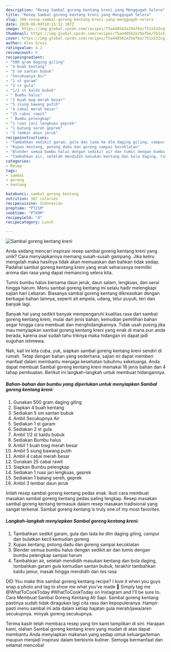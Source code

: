 ```yaml
---
description: "Resep Sambal goreng kentang kreni yang Menggugah Selera"
title: "Resep Sambal goreng kentang kreni yang Menggugah Selera"
slug: 200-resep-sambal-goreng-kentang-kreni-yang-menggugah-selera
date: 2020-08-09T10:15:12.107Z
image: https://img-global.cpcdn.com/recipes/f5a448562e29afbe/751x532cq70/sambal-goreng-kentang-kreni-foto-resep-utama.jpg
thumbnail: https://img-global.cpcdn.com/recipes/f5a448562e29afbe/751x532cq70/sambal-goreng-kentang-kreni-foto-resep-utama.jpg
cover: https://img-global.cpcdn.com/recipes/f5a448562e29afbe/751x532cq70/sambal-goreng-kentang-kreni-foto-resep-utama.jpg
author: Alex Gross
ratingvalue: 4.1
reviewcount: 5
recipeingredient:
- "500 gram daging giling"
- "4 buah kentang"
- "5 sm santan bubuk"
- "Secukupnya Air"
- "1 st garam"
- "2 st gula"
- "1/2 st kaldu bubuk"
- " Bumbu halus"
- "1 buah bwg merah besar"
- "5 siung bawang putih"
- "4 cabai merah besar"
- "25 cabai rawit"
- " Bumbu pelengkap"
- "1 ruas jari lengkuas geprek"
- "1 batang sereh geprek"
- "3 lembar daun jeruk"
recipeinstructions:
- "Tambahkan sedikit garam, gula dan lada ke dlm daging giling, campur dan bulatkan kecil kemudian goreng"
- "Kupas kentang, potong dadu dan goreng sampai kecoklatan"
- "Blender semua bumbu halus dengan sedikit air dan tumis dengan bumbu pelengkap sampai harum"
- "Tambahkan air, setelah mendidih masukan kentang dan bola daging, tsmbahkan garam gula kemudian santan bubuk, terakhir tambahkan kaldu jamur, masak hingga mendidih dan tes rasa"
categories:
- Resep
tags:
- sambal
- goreng
- kentang

katakunci: sambal goreng kentang 
nutrition: 167 calories
recipecuisine: Indonesian
preptime: "PT21M"
cooktime: "PT49M"
recipeyield: "4"
recipecategory: Lunch

---
```



![Sambal goreng kentang kreni](https://img-global.cpcdn.com/recipes/f5a448562e29afbe/751x532cq70/sambal-goreng-kentang-kreni-foto-resep-utama.jpg)

Anda sedang mencari inspirasi resep sambal goreng kentang kreni yang unik? Cara menyiapkannya memang susah-susah gampang. Jika keliru mengolah maka hasilnya tidak akan memuaskan dan bahkan tidak sedap. Padahal sambal goreng kentang kreni yang enak seharusnya memiliki aroma dan rasa yang dapat memancing selera kita.

Tumis bumbu halus bersama daun jeruk, daun salam, lengkuas, dan serai hingga harum. Menu sambal goreng kentang ini selalu hadir melengkapi sajian hari Lebaran. Biasanya sambal goreng kentang dikreasikan dengan berbagai bahan lainnya, seperti ati ampela, udang, telur puyuh, teri dan banyak lagi.

Banyak hal yang sedikit banyak mempengaruhi kualitas rasa dari sambal goreng kentang kreni, mulai dari jenis bahan, kemudian pemilihan bahan segar hingga cara membuat dan menghidangkannya. Tidak usah pusing jika mau menyiapkan sambal goreng kentang kreni yang enak di mana pun anda berada, karena asal sudah tahu triknya maka hidangan ini dapat jadi suguhan istimewa.


Nah, kali ini kita coba, yuk, siapkan sambal goreng kentang kreni sendiri di rumah. Tetap dengan bahan yang sederhana, sajian ini dapat memberi manfaat dalam membantu menjaga kesehatan tubuhmu sekeluarga. Anda dapat membuat Sambal goreng kentang kreni memakai 16 jenis bahan dan 4 tahap pembuatan. Berikut ini langkah-langkah untuk membuat hidangannya.

<!--inarticleads1-->

##### Bahan-bahan dan bumbu yang diperlukan untuk menyiapkan Sambal goreng kentang kreni:

1. Gunakan 500 gram daging giling
1. Siapkan 4 buah kentang
1. Sediakan 5 sm santan bubuk
1. Ambil Secukupnya Air
1. Sediakan 1 st garam
1. Sediakan 2 st gula
1. Ambil 1/2 st kaldu bubuk
1. Sediakan  Bumbu halus
1. Ambil 1 buah bwg merah besar
1. Ambil 5 siung bawang putih
1. Ambil 4 cabai merah besar
1. Gunakan 25 cabai rawit
1. Siapkan  Bumbu pelengkap
1. Sediakan 1 ruas jari lengkuas, geprek
1. Sediakan 1 batang sereh, geprek
1. Ambil 3 lembar daun jeruk


Inilah resep sambal goreng kentang pedas enak. Ikuti cara membuat masakan sambal goreng kentang pedas paling lengkap. Resep masakan sambal goreng kentang termasuk dalam resep masakan tradisional yang sangat terkenal. Sambal goreng kentang is truly one of my most favorites. 

<!--inarticleads2-->

##### Langkah-langkah menyiapkan Sambal goreng kentang kreni:

1. Tambahkan sedikit garam, gula dan lada ke dlm daging giling, campur dan bulatkan kecil kemudian goreng
1. Kupas kentang, potong dadu dan goreng sampai kecoklatan
1. Blender semua bumbu halus dengan sedikit air dan tumis dengan bumbu pelengkap sampai harum
1. Tambahkan air, setelah mendidih masukan kentang dan bola daging, tsmbahkan garam gula kemudian santan bubuk, terakhir tambahkan kaldu jamur, masak hingga mendidih dan tes rasa


DID You make this sambal goreng kentang recipe? I love it when you guys snap a photo and tag to show me what you&#39;ve made 🙂 Simply tag me @WhatToCookToday #WhatToCookToday on Instagram and I&#39;ll be sure to. Cara Membuat Sambal Goreng Kentang Ati Sapi. Sambal goreng kentang pastinya sudah tidak diragukan lagi cita rasa dan kepopuleranya. Hampir pasti menu sambal ini ada dalam setiap hajatan gula merah/jawa/aren secukupnya. minyak goreng secukupnya. 

Terima kasih telah membaca resep yang tim kami tampilkan di sini. Harapan kami, olahan Sambal goreng kentang kreni yang mudah di atas dapat membantu Anda menyiapkan makanan yang sedap untuk keluarga/teman maupun menjadi inspirasi dalam berbisnis kuliner. Semoga bermanfaat dan selamat mencoba!
